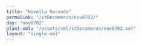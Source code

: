 ```yaml
---
title: "Novella Seconda"
permalink: "/itDecameron/nov0702/"
day: "nov0702"
plant-xml: "/assets/xml/itDecameron/nov0702.xml"
layout: "single-xml"
---
```

